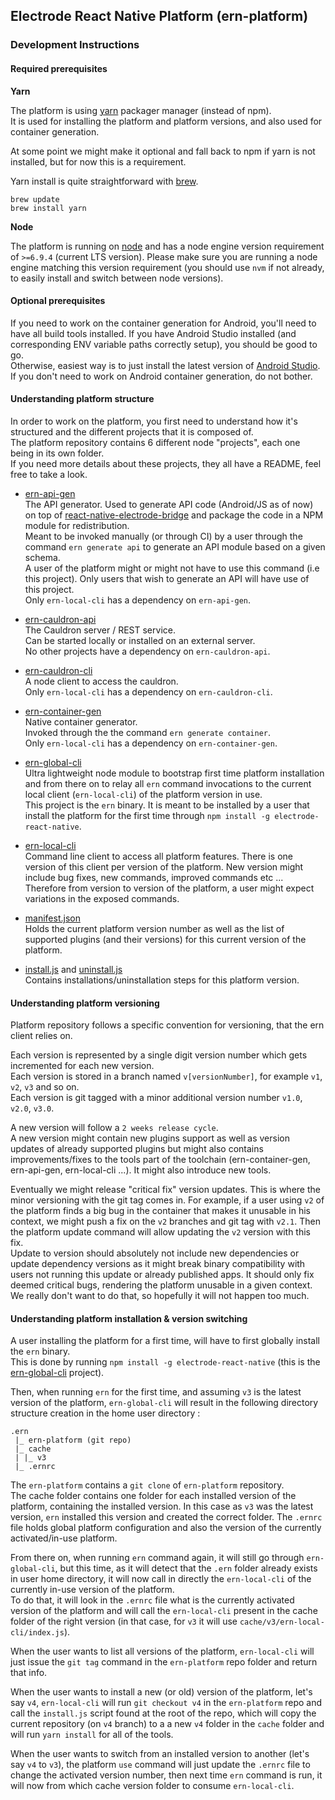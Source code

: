 ## Electrode React Native Platform (ern-platform)

### Development Instructions

#### Required prerequisites

**Yarn**

The platform is using [yarn](https://yarnpkg.com) packager manager (instead of npm).  
It is used for installing the platform and platform versions, and also used for container generation.

At some point we might make it optional and fall back to npm if yarn is not installed, but for now this is a requirement.

Yarn install is quite straightforward with [brew](http://brew.sh/).

```
brew update
brew install yarn
```

**Node**

The platform is running on [node](https://nodejs.org/en/) and has a node engine version requirement of `>=6.9.4` (current LTS version). Please make sure you are running a node engine matching this version requirement (you should use `nvm` if not already, to easily install and switch between node versions).

#### Optional prerequisites

If you need to work on the container generation for Android, you'll need to have all build tools installed. If you have Android Studio installed (and corresponding ENV variable paths correctly setup), you should be good to go.  
Otherwise, easiest way is to just install the latest version of [Android Studio](https://developer.android.com/studio/index.html).
If you don't need to work on Android container generation, do not bother.

#### Understanding platform structure

In order to work on the platform, you first need to understand how it's structured and the different projects that it is composed of.  
The platform repository contains 6 different node "projects", each one being in its own folder.  
If you need more details about these projects, they all have a README, feel free to take a look.

- [ern-api-gen](/ern-api-gen)  
The API generator. Used to generate API code (Android/JS as of now) on top of [react-native-electrode-bridge](https://gecgithub01.walmart.com/Electrode-Mobile-Platform/react-native-electrode-bridge) and package the code in a NPM module for redistribution.  
Meant to be invoked manually (or through CI) by a user through the command `ern generate api` to generate an API module based on a given schema.  
A user of the platform might or might not have to use this command (i.e this project). Only users that wish to generate an API will have use of this project.  
Only `ern-local-cli` has a dependency on `ern-api-gen`.

- [ern-cauldron-api](/ern-cauldron-api)  
The Cauldron server / REST service.  
Can be started locally or installed on an external server.  
No other projects have a dependency on `ern-cauldron-api`.

- [ern-cauldron-cli](/ern-cauldron-cli)  
A node client to access the cauldron.  
Only `ern-local-cli` has a dependency on `ern-cauldron-cli`.  

- [ern-container-gen](/ern-container-gen)  
Native container generator.  
Invoked through the the command `ern generate container`.  
Only `ern-local-cli` has a dependency on `ern-container-gen`.

- [ern-global-cli](/ern-global-cli)  
Ultra lightweight node module to bootstrap first time platform installation and from there on to relay all `ern` command invocations to the current local client (`ern-local-cli`) of the platform version in use.  
This project is the `ern` binary.
It is meant to be installed by a user that install the platform for the first time through `npm install -g electrode-react-native`.

- [ern-local-cli](/ern-local-cli)  
Command line client to access all platform features. There is one version of this client per version of the platform. New version might include bug fixes, new commands, improved commands etc ... Therefore from version to version of the platform, a user might expect variations in the exposed commands.

- [manifest.json](manifest.json)  
Holds the current platform version number as well as the list of supported plugins (and their versions) for this current version of the platform.  

- [install.js](install.js) and [uninstall.js](uninstall.js)  
Contains installations/uninstallation steps for this platform version.

#### Understanding platform versioning

Platform repository follows a specific convention for versioning, that the ern client relies on.

Each version is represented by a single digit version number which gets incremented for each new version.  
Each version is stored in a branch named `v[versionNumber]`, for example `v1`, `v2`, `v3` and so on.  
Each version is git tagged with a minor additional version number `v1.0`, `v2.0`, `v3.0`.

A new version will follow a `2 weeks release cycle`.   
A new version might contain new plugins support as well as version updates of already supported plugins but might also contains improvements/fixes to the tools part of the toolchain (ern-container-gen, ern-api-gen, ern-local-cli ...). It might also introduce new tools.

Eventually we might release "critical fix" version updates. This is where the minor versioning with the git tag comes in. For example, if a user using `v2` of the platform finds a big bug in the container that makes it unusable in his context, we might push a fix on the `v2` branches and git tag with `v2.1`. Then the platform update command will allow updating the `v2` version with this fix.  
Update to version should absolutely not include new dependencies or update dependency versions as it might break binary compatibility with users not running this update or already published apps. It should only fix deemed critical bugs, rendering the platform unusable in a given context.
We really don't want to do that, so hopefully it will not happen too much.

#### Understanding platform installation & version switching

A user installing the platform for a first time, will have to first globally install the `ern` binary.  
This is done by running `npm install -g electrode-react-native` (this is the [ern-global-cli](/ern-global-cli) project).

Then, when running `ern` for the first time, and assuming `v3` is the latest version of the platform, `ern-global-cli` will result in the following directory structure creation in the home user directory :

```
.ern
 |_ ern-platform (git repo)
 |_ cache
 | |_ v3
 |_ .ernrc
```

The `ern-platform` contains a `git clone` of `ern-platform` repository.  
The cache folder contains one folder for each installed version of the platform, containing the installed version. In this case as `v3` was the latest version, `ern` installed this version and created the correct folder.
The `.ernrc` file holds global platform configuration and also the version of the currently activated/in-use platform.

From there on, when running `ern` command again, it will still go through `ern-global-cli`, but this time, as it will detect that the `.ern` folder already exists in user home directory, it will now call in directly the `ern-local-cli` of the currently in-use version of the platform.  
To do that, it will look in the `.ernrc` file what is the currently activated version of the platform and will call the `ern-local-cli` present in the cache folder of the right version (in that case, for `v3` it will use `cache/v3/ern-local-cli/index.js`).

When the user wants to list all versions of the platform, `ern-local-cli` will just issue the `git tag` command in the `ern-platform` repo folder and return that info.

When the user wants to install a new (or old) version of the platform, let's say `v4`, `ern-local-cli` will run `git checkout v4` in the `ern-platform` repo and call the `install.js` script found at the root of the repo, which will copy the current repository (on `v4` branch) to a a new `v4` folder in the `cache` folder and will run `yarn install` for all of the tools.

When the user wants to switch from an installed version to another (let's say `v4` to `v3`), the platform `use` command will just update the `.ernrc` file to change the activated version number, then next time `ern` command is run, it will now from which cache version folder to consume `ern-local-cli`.
